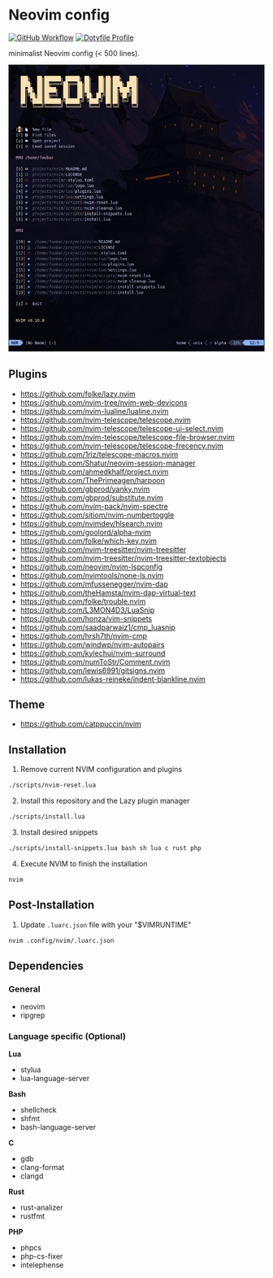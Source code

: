 # Neovim config

[![GitHub Workflow](https://github.com/1riz/nvim/actions/workflows/main.yml/badge.svg)](https://github.com/1riz/nvim/actions/workflows/main.yml)
[![Dotyfile Profile](https://dotfyle.com/1riz/nvim/badges/plugins?style=flat)](https://dotfyle.com/1riz/nvim)

minimalist Neovim config (< 500 lines).

![Demo](./demo.png)

## Plugins

- https://github.com/folke/lazy.nvim
- https://github.com/nvim-tree/nvim-web-devicons
- https://github.com/nvim-lualine/lualine.nvim
- https://github.com/nvim-telescope/telescope.nvim
- https://github.com/nvim-telescope/telescope-ui-select.nvim
- https://github.com/nvim-telescope/telescope-file-browser.nvim
- https://github.com/nvim-telescope/telescope-frecency.nvim
- https://github.com/1riz/telescope-macros.nvim
- https://github.com/Shatur/neovim-session-manager
- https://github.com/ahmedkhalf/project.nvim
- https://github.com/ThePrimeagen/harpoon
- https://github.com/gbprod/yanky.nvim
- https://github.com/gbprod/substitute.nvim
- https://github.com/nvim-pack/nvim-spectre
- https://github.com/sitiom/nvim-numbertoggle
- https://github.com/nvimdev/hlsearch.nvim
- https://github.com/goolord/alpha-nvim
- https://github.com/folke/which-key.nvim
- https://github.com/nvim-treesitter/nvim-treesitter
- https://github.com/nvim-treesitter/nvim-treesitter-textobjects
- https://github.com/neovim/nvim-lspconfig
- https://github.com/nvimtools/none-ls.nvim
- https://github.com/mfussenegger/nvim-dap
- https://github.com/theHamsta/nvim-dap-virtual-text
- https://github.com/folke/trouble.nvim
- https://github.com/L3MON4D3/LuaSnip
- https://github.com/honza/vim-snippets
- https://github.com/saadparwaiz1/cmp_luasnip
- https://github.com/hrsh7th/nvim-cmp
- https://github.com/windwp/nvim-autopairs
- https://github.com/kylechui/nvim-surround
- https://github.com/numToStr/Comment.nvim
- https://github.com/lewis6991/gitsigns.nvim
- https://github.com/lukas-reineke/indent-blankline.nvim

## Theme

- https://github.com/catppuccin/nvim

## Installation

1) Remove current NVIM configuration and plugins

```bash
./scripts/nvim-reset.lua
```

2) Install this repository and the Lazy plugin manager

```bash
./scripts/install.lua
```

3) Install desired snippets

```bash
./scripts/install-snippets.lua bash sh lua c rust php
```

4) Execute NVIM to finish the installation

```bash
nvim
```

## Post-Installation

1) Update `.luarc.json` file  with your "$VIMRUNTIME"

```bash
nvim .config/nvim/.luarc.json
```

## Dependencies

### General

- neovim
- ripgrep

### Language specific (Optional)

**Lua**
- stylua
- lua-language-server

**Bash**
- shellcheck
- shfmt
- bash-language-server

**C**
- gdb
- clang-format
- clangd

**Rust**
- rust-analizer
- rustfmt

**PHP**
- phpcs
- php-cs-fixer
- intelephense
